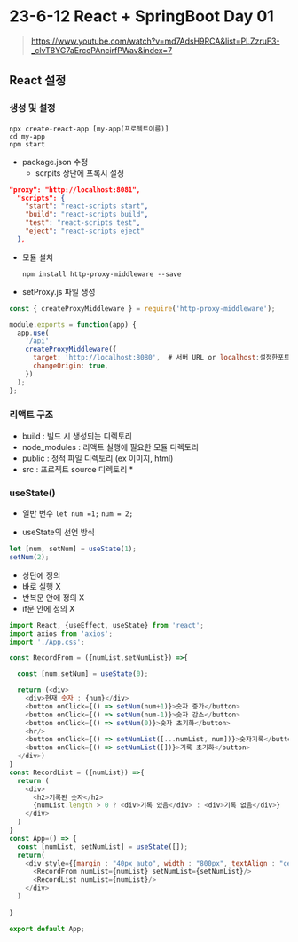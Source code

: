# 23-6-12 React + SpringBoot Day 01

> https://www.youtube.com/watch?v=md7AdsH9RCA&list=PLZzruF3-_clvT8YG7aErccPAncirfPWav&index=7

## React 설정

### 생성 및 설정

```
npx create-react-app [my-app(프로젝트이름)]
cd my-app
npm start
```

- package.json 수정
  - scrpits 상단에 프록시 설정

```json
"proxy": "http://localhost:8081",
  "scripts": {
    "start": "react-scripts start",
    "build": "react-scripts build",
    "test": "react-scripts test",
    "eject": "react-scripts eject"
  },
```

- 모듈 설치

  ```null
  npm install http-proxy-middleware --save
  ```

- setProxy.js 파일 생성

```js
const { createProxyMiddleware } = require('http-proxy-middleware');

module.exports = function(app) {
  app.use(
    '/api',
    createProxyMiddleware({
      target: 'http://localhost:8080',	# 서버 URL or localhost:설정한포트번호
      changeOrigin: true,
    })
  );
};
```

### 리액트 구조

- build : 빌드 시 생성되는 디렉토리
- node_modules : 리액트 실행에 필요한 모듈 디렉토리
- public : 정적 파일 디렉토리 (ex 이미지, html)
- src : 프로젝트 source 디렉토리 *

### useState()

- 일반 변수 `let num =1;` `num = 2;`

- useState의 선언 방식

```js
let [num, setNum] = useState(1);
setNum(2);
```

- 상단에 정의
- 바로 실행 X
- 반복문 안에 정의 X
- if문 안에 정의 X

```js
import React, {useEffect, useState} from 'react';
import axios from 'axios';
import './App.css';

const RecordFrom = ({numList,setNumList}) =>{

  const [num,setNum] = useState(0);

  return (<div>
    <div>현재 숫자 : {num}</div>
    <button onClick={() => setNum(num+1)}>숫자 증가</button>
    <button onClick={() => setNum(num-1)}>숫자 감소</button>
    <button onClick={() => setNum(0)}>숫자 초기화</button>
    <hr/>
    <button onClick={() => setNumList([...numList, num])}>숫자기록</button>
    <button onClick={() => setNumList([])}>기록 초기화</button>
  </div>)
}
const RecordList = ({numList}) =>{
  return (
    <div>
      <h2>기록된 숫자</h2>
      {numList.length > 0 ? <div>기록 있음</div> : <div>기록 없음</div>}
    </div>
  )
}
const App=() => {
  const [numList, setNumList] = useState([]);
  return(
    <div style={{margin : "40px auto", width : "800px", textAlign : "center"}}>
      <RecordFrom numList={numList} setNumList={setNumList}/>
      <RecordList numList={numList}/>
    </div>
  )
   
}

export default App;
```

